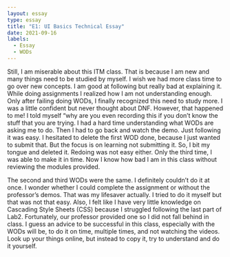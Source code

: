 ```yaml
---
layout: essay
type: essay
title: "E1: UI Basics Technical Essay"
date: 2021-09-16
labels:
  - Essay
  - WODs
---
```

Still, I am miserable about this ITM class. That is because I am new and many things need to be studied by myself. 
I wish we had more class time to go over new concepts. I am good at following but really bad at explaining it. 
While doing assignments I realized how I am not understanding enough. Only after failing doing WODs, I finally recognized this need to study more.
I was a little confident but never thought about DNF. However, that happened to me! I told myself “why are you even recording this if you don’t know the stuff that you are trying. 
I had a hard time understanding what WODs are asking me to do. Then I had to go back and watch the demo. 
Just following it was easy. I hesitated to delete the first WOD done, because I just wanted to submit that. 
But the focus is on learning not submitting it. So, I bit my tongue and deleted it. Redoing was not easy either.
Only the third time, I was able to make it in time. Now I know how bad I am in this class without reviewing the modules provided.

The second and third WODs were the same. 
I definitely couldn’t do it at once. I wonder whether I could complete the assignment or without the professor’s demos.
That was my lifesaver actually. I tried to do it myself but that was not that easy.
Also, I felt like I have very little knowledge on Cascading Style Sheets (CSS) because I struggled following the last part of Lab2. 
Fortunately, our professor provided one so I did not fall behind in class.
I guess an advice to be successful in this class, especially with the WODs will be, to do it on time, multiple times, and not watching the videos. 
Look up your things online, but instead to copy it, try to understand and do it yourself.
